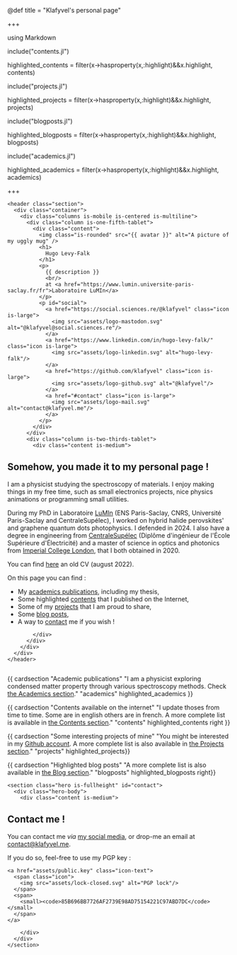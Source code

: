 @def title = "Klafyvel's personal page"

+++

using Markdown

include("contents.jl")

highlighted_contents = filter(x->hasproperty(x,:highlight)&&x.highlight, contents)

include("projects.jl")

highlighted_projects = filter(x->hasproperty(x,:highlight)&&x.highlight, projects)

include("blogposts.jl")

highlighted_blogposts = filter(x->hasproperty(x,:highlight)&&x.highlight, blogposts)

include("academics.jl")

highlighted_academics = filter(x->hasproperty(x,:highlight)&&x.highlight,
academics)

+++

~~~
<header class="section">
  <div class="container">
    <div class="columns is-mobile is-centered is-multiline">
      <div class="column is-one-fifth-tablet">
        <div class="content">
          <img class="is-rounded" src="{{ avatar }}" alt="A picture of my uggly mug" />
          <h1>
            Hugo Levy-Falk
          </h1>
          <p>
            {{ description }}
            <br/>
            at <a href="https://www.lumin.universite-paris-saclay.fr/fr">Laboratoire LuMIn</a>
          </p>
          <p id="social">
            <a href="https://social.sciences.re/@klafyvel" class="icon is-large">
              <img src="assets/logo-mastodon.svg" alt="@klafyvel@social.sciences.re"/>
            </a>
            <a href="https://www.linkedin.com/in/hugo-levy-falk/" class="icon is-large">
              <img src="assets/logo-linkedin.svg" alt="hugo-levy-falk"/>
            </a>
            <a href="https://github.com/klafyvel" class="icon is-large">
              <img src="assets/logo-github.svg" alt="@klafyvel"/>
            </a>
            <a href="#contact" class="icon is-large">
              <img src="assets/logo-mail.svg" alt="contact@klafyvel.me"/>
            </a>
          </p>
        </div>
      </div>
      <div class="column is-two-thirds-tablet">
        <div class="content is-medium">
~~~

## Somehow, you made it to my personal page !

I am a physicist studying the spectroscopy of materials. I enjoy making things in my free time, such as small electronics projects, nice physics animations or programming small utilities.

During my PhD in Laboratoire [LuMIn](https://www.lumin.universite-paris-saclay.fr/fr) (ENS Paris-Saclay, CNRS, Université Paris-Saclay and CentraleSupélec), I worked on hybrid halide perovskites' and graphene quantum dots photophysics. I defended in 2024. I also have a degree in engineering from [CentraleSupélec](https://www.centralesupelec.fr/en) (Diplôme d'ingénieur de l'École Supérieure d'Électricité) and a master of science in optics and photonics from [Imperial College London](http://www.imperial.ac.uk/), that I both obtained in 2020. 

You can find [here](/assets/cv.pdf) an old CV (august 2022).

On this page you can find :
- My [academics publications](#academics), including my thesis,
- Some highlighted [contents](#contents) that I published on the Internet,
- Some of my [projects](#projects) that I am proud to share,
- Some [blog posts](#blogposts),
- A way to [contact](#contact) me if you wish !

~~~
        </div>
      </div>
    </div>
  </div>
</header>
~~~

~~~
~~~

{{ cardsection "Academic publications" "I am a physicist exploring condensed matter property through various spectroscopy methods. Check <a href='/academics'>the Academics section</a>." "academics" highlighted_academics }}

{{ cardsection "Contents available on the internet" "I update thoses from time to time. Some are in english others are in french. A more complete list is available in <a href='/contents'>the Contents section</a>." "contents" highlighted_contents right }}

{{ cardsection "Some interesting projects of mine" "You might be interested in my <a href='https://github.com/Klafyvel/' class='link'>Github account</a>. A more complete list is also available in <a href='/projects'>the Projects section</a>." "projects" highlighted_projects}}

{{ cardsection "Highlighted blog posts" "A more complete list is also available in <a href='/blog'>the Blog section</a>." "blogposts" highlighted_blogposts right}}

~~~
<section class="hero is-fullheight" id="contact">
  <div class="hero-body">
    <div class="content is-medium">
~~~
## Contact me !

You can contact me *via* [my social media](#social), or drop-me an email at [contact@klafyvel.me](mailto:contact@klafyvel.me).

If you do so, feel-free to use my PGP key :
~~~
<a href="assets/public.key" class="icon-text">
  <span class="icon">
    <img src="assets/lock-closed.svg" alt="PGP lock"/>
  </span>
  <span>
    <small><code>85B696BB7726AF2739E98AD75154221C97ABD7DC</code></small>
  </span>
</a>
~~~

~~~
    </div>
  </div>
</section>
~~~
